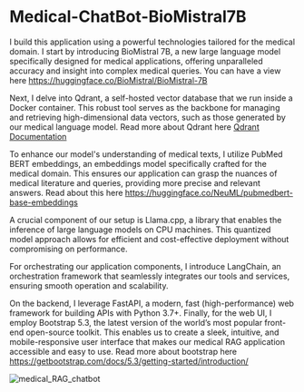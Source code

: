 # Medical-ChatBot-BioMistral7B

I build this application using a powerful technologies tailored for the medical domain. I start by introducing BioMistral 7B, a new large language model specifically designed for medical applications, offering unparalleled accuracy and insight into complex medical queries. You can have a view here https://huggingface.co/BioMistral/BioMistral-7B

Next, I delve into Qdrant, a self-hosted vector database that we run inside a Docker container. This robust tool serves as the backbone for managing and retrieving high-dimensional data vectors, such as those generated by our medical language model. Read more about Qdrant here [Qdrant Documentation](https://qdrant.tech/documentation/?utm_source=google&utm_medium=cpc&utm_campaign=21032858323&utm_content=158268398079&utm_term=qdrant&hsa_acc=6907203950&hsa_cam=21032858323&hsa_grp=158268398079&hsa_ad=691190274152&hsa_src=g&hsa_tgt=kwd-1329481093586&hsa_kw=qdrant&hsa_mt=e&hsa_net=adwords&hsa_ver=3&gad_source=1&gclid=CjwKCAjwoPOwBhAeEiwAJuXRh_8mk_vsry3NPqsYT26BIeNmTn4tIco3JlGwArhUxUjvCssmy7WXaRoCvqcQAvD_BwE)


To enhance our model's understanding of medical texts, I utilize PubMed BERT embeddings, an embeddings model specifically crafted for the medical domain. This ensures our application can grasp the nuances of medical literature and queries, providing more precise and relevant answers. Read about this here https://huggingface.co/NeuML/pubmedbert-base-embeddings


A crucial component of our setup is Llama.cpp, a library that enables the inference of large language models on CPU machines. This quantized model approach allows for efficient and cost-effective deployment without compromising on performance.

For orchestrating our application components, I introduce LangChain, an orchestration framework that seamlessly integrates our tools and services, ensuring smooth operation and scalability.

On the backend, I leverage FastAPI, a modern, fast (high-performance) web framework for building APIs with Python 3.7+. Finally, for the web UI, I employ Bootstrap 5.3, the latest version of the world’s most popular front-end open-source toolkit. This enables us to create a sleek, intuitive, and mobile-responsive user interface that makes our medical RAG application accessible and easy to use. Read more about bootstrap here https://getbootstrap.com/docs/5.3/getting-started/introduction/

![medical_RAG_chatbot](https://github.com/rohit180497/Medical-ChatBot-BioMistral7B/assets/82594070/4a8c31b6-be4c-4446-968d-df3bb7657be8)
